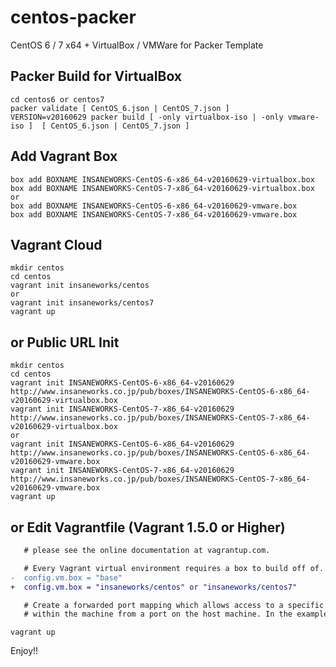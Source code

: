 centos-packer
=============

CentOS 6 / 7 x64 + VirtualBox / VMWare for Packer Template

## Packer Build for VirtualBox

```
cd centos6 or centos7
packer validate [ CentOS_6.json | CentOS_7.json ]
VERSION=v20160629 packer build [ -only virtualbox-iso | -only vmware-iso ]  [ CentOS_6.json | CentOS_7.json ]
```

## Add Vagrant Box

```
box add BOXNAME INSANEWORKS-CentOS-6-x86_64-v20160629-virtualbox.box
box add BOXNAME INSANEWORKS-CentOS-7-x86_64-v20160629-virtualbox.box
or
box add BOXNAME INSANEWORKS-CentOS-6-x86_64-v20160629-vmware.box
box add BOXNAME INSANEWORKS-CentOS-7-x86_64-v20160629-vmware.box
```

## Vagrant Cloud

```
mkdir centos
cd centos
vagrant init insaneworks/centos
or
vagrant init insaneworks/centos7
vagrant up
```


## or Public URL Init

```
mkdir centos
cd centos
vagrant init INSANEWORKS-CentOS-6-x86_64-v20160629 http://www.insaneworks.co.jp/pub/boxes/INSANEWORKS-CentOS-6-x86_64-v20160629-virtualbox.box
vagrant init INSANEWORKS-CentOS-7-x86_64-v20160629 http://www.insaneworks.co.jp/pub/boxes/INSANEWORKS-CentOS-7-x86_64-v20160629-virtualbox.box
or
vagrant init INSANEWORKS-CentOS-6-x86_64-v20160629 http://www.insaneworks.co.jp/pub/boxes/INSANEWORKS-CentOS-6-x86_64-v20160629-vmware.box
vagrant init INSANEWORKS-CentOS-7-x86_64-v20160629 http://www.insaneworks.co.jp/pub/boxes/INSANEWORKS-CentOS-7-x86_64-v20160629-vmware.box
vagrant up
```

## or Edit Vagrantfile (Vagrant 1.5.0 or Higher)

```diff
   # please see the online documentation at vagrantup.com.

   # Every Vagrant virtual environment requires a box to build off of.
-  config.vm.box = "base"
+  config.vm.box = "insaneworks/centos" or "insaneworks/centos7"

   # Create a forwarded port mapping which allows access to a specific port
   # within the machine from a port on the host machine. In the example below,
```

```
vagrant up
```

Enjoy!!
